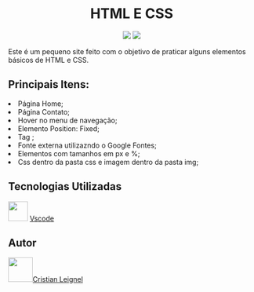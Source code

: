 <h1 align="center">HTML E CSS</h1>

<div align="center">
<img src="https://github.com/leignel/TrabalhoIndividualFront/assets/141193350/db34f1bf-3034-49ed-9f79-b1fb666da90d">
<img src="https://github.com/leignel/TrabalhoIndividualFront/assets/141193350/aece23b6-29ad-473a-87e7-29ee6f7c0ab7">
</div>

<p>Este é um pequeno site feito com o objetivo de praticar alguns elementos básicos de HTML e CSS.</p>

<h2>Principais Itens:</h2>
  <li>Página Home;</li>
  <li>Página Contato;</li>
  <li>Hover no menu de navegação;</li>
  <li>Elemento Position: Fixed;</li>
  <li>Tag <img>;</li>
  <li>Fonte externa utilizazndo o Google Fontes;</li>
  <li>Elementos com tamanhos em px e %;</li>
  <li>Css dentro da pasta css e imagem dentro da pasta img;</li>

<h2>Tecnologias Utilizadas</h2>
 <img src="https://github.com/leignel/TrabalhoIndividualFront/assets/141193350/5fbc4161-8057-48b7-b4c9-1ab87c27344b" height="40" width="40"> <a href="https://code.visualstudio.com">Vscode</a>

 <h2>Autor</h2>  
 <img src="https://github.com/leignel/TrabalhoIndividualFront/assets/141193350/01be67df-32f2-458f-81df-67e1ad97022d" height="50" width="50"><a href="https://github.com/leignel">Cristian Leignel</a> 
